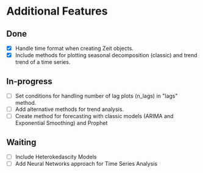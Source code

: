# Additional Features
## Done
- [X] Handle time format when creating Zeit objects.
- [X] Include methods for plotting seasonal decomposition (classic) and trend trend of a time series.
## In-progress
- [ ] Set conditions for handling number of lag plots (n_lags) in "lags" method.
- [ ] Add alternative methods for trend analysis.
- [ ] Create method for forecasting with classic models (ARIMA and Exponential Smoothing) and Prophet
## Waiting
- [ ] Include Heterokedascity Models
- [ ] Add Neural Networks approach for Time Series Analysis